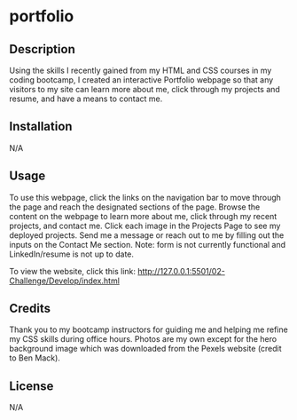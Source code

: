 # portfolio

## Description

Using the skills I recently gained from my HTML and CSS courses in my coding bootcamp, I created an interactive Portfolio webpage so that any visitors to my site can learn more about me, click through my projects and resume, and have a means to contact me. 

## Installation

N/A

## Usage

To use this webpage, click the links on the navigation bar to move through the page and reach the designated sections of the page. Browse the content on the webpage to learn more about me, click through my recent projects, and contact me. Click each image in the Projects Page to see my deployed projects. Send me a message or reach out to me by filling out the inputs on the Contact Me section. Note: form is not currently functional and LinkedIn/resume is not up to date. 

To view the website, click this link: http://127.0.0.1:5501/02-Challenge/Develop/index.html



## Credits

Thank you to my bootcamp instructors for guiding me and helping me refine my CSS skills during office hours. Photos are my own except for the hero background image which was downloaded from the Pexels website (credit to Ben Mack).

## License

N/A
